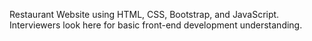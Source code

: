 Restaurant Website using HTML, CSS, Bootstrap, and JavaScript. Interviewers look here for basic front-end development understanding. 
